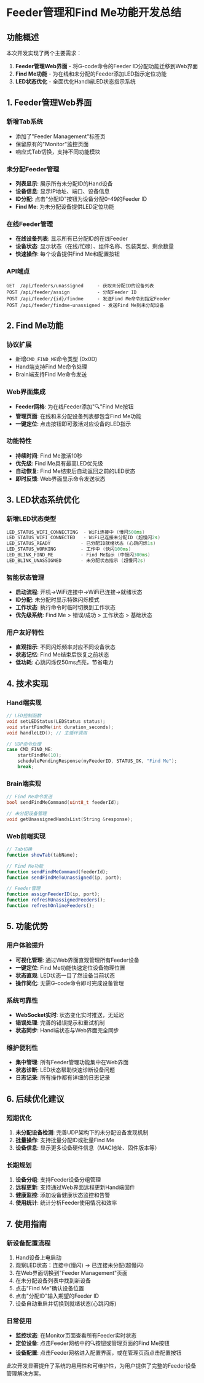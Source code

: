 # Feeder管理和Find Me功能开发总结

## 功能概述

本次开发实现了两个主要需求：
1. **Feeder管理Web界面** - 将G-code命令的Feeder ID分配功能迁移到Web界面
2. **Find Me功能** - 为在线和未分配的Feeder添加LED指示定位功能
3. **LED状态优化** - 全面优化Hand端LED状态指示系统

## 1. Feeder管理Web界面

### 新增Tab系统
- 添加了"Feeder Management"标签页
- 保留原有的"Monitor"监控页面
- 响应式Tab切换，支持不同功能模块

### 未分配Feeder管理
- **列表显示**: 展示所有未分配ID的Hand设备
- **设备信息**: 显示IP地址、端口、设备信息
- **ID分配**: 点击"分配ID"按钮为设备分配0-49的Feeder ID
- **Find Me**: 为未分配设备提供LED定位功能

### 在线Feeder管理
- **在线设备列表**: 显示所有已分配ID的在线Feeder
- **设备状态**: 显示状态（在线/忙碌）、组件名称、包装类型、剩余数量
- **快速操作**: 每个设备提供Find Me和配置按钮

### API端点
```
GET  /api/feeders/unassigned     - 获取未分配ID的设备列表
POST /api/feeder/assign          - 分配Feeder ID
POST /api/feeder/{id}/findme     - 发送Find Me命令到指定Feeder
POST /api/feeder/findme-unassigned - 发送Find Me到未分配设备
```

## 2. Find Me功能

### 协议扩展
- 新增`CMD_FIND_ME`命令类型 (0x0D)
- Hand端支持Find Me命令处理
- Brain端支持Find Me命令发送

### Web界面集成
- **Feeder网格**: 为在线Feeder添加"🔍"Find Me按钮
- **管理页面**: 在线和未分配设备列表都包含Find Me功能
- **一键定位**: 点击按钮即可激活对应设备的LED指示

### 功能特性
- **持续时间**: Find Me激活10秒
- **优先级**: Find Me具有最高LED优先级
- **自动恢复**: Find Me结束后自动返回之前的LED状态
- **即时反馈**: Web界面显示命令发送状态

## 3. LED状态系统优化

### 新增LED状态类型
```cpp
LED_STATUS_WIFI_CONNECTING  - WiFi连接中 (慢闪500ms)
LED_STATUS_WIFI_CONNECTED   - WiFi已连接未分配ID (超慢闪2s)  
LED_STATUS_READY           - 已分配ID就绪状态 (心跳闪烁1s)
LED_STATUS_WORKING         - 工作中 (快闪100ms)
LED_BLINK_FIND_ME          - Find Me指示 (中慢闪300ms)
LED_BLINK_UNASSIGNED       - 未分配状态指示 (超慢闪2s)
```

### 智能状态管理
- **启动流程**: 开机→WiFi连接中→WiFi已连接→就绪状态
- **ID分配**: 未分配时显示特殊闪烁模式
- **工作状态**: 执行命令时临时切换到工作状态
- **优先级系统**: Find Me > 错误/成功 > 工作状态 > 基础状态

### 用户友好特性
- **直观指示**: 不同闪烁频率对应不同设备状态
- **状态记忆**: Find Me结束后恢复之前状态
- **低功耗**: 心跳闪烁仅50ms点亮，节省电力

## 4. 技术实现

### Hand端实现
```cpp
// LED控制函数
void setLEDStatus(LEDStatus status);
void startFindMe(int duration_seconds);
void handleLED(); // 主循环调用

// UDP命令处理
case CMD_FIND_ME:
    startFindMe(10);
    schedulePendingResponse(myFeederID, STATUS_OK, "Find Me");
    break;
```

### Brain端实现
```cpp
// Find Me命令发送
bool sendFindMeCommand(uint8_t feederId);

// 未分配设备管理
void getUnassignedHandsList(String &response);
```

### Web前端实现
```javascript
// Tab切换
function showTab(tabName);

// Find Me功能
function sendFindMeCommand(feederId);
function sendFindMeToUnassigned(ip, port);

// Feeder管理
function assignFeederID(ip, port);
function refreshUnassignedFeeders();
function refreshOnlineFeeders();
```

## 5. 功能优势

### 用户体验提升
- **可视化管理**: 通过Web界面直观管理所有Feeder设备
- **一键定位**: Find Me功能快速定位设备物理位置
- **状态直观**: LED状态一目了然设备当前状态
- **操作简化**: 无需G-code命令即可完成设备管理

### 系统可靠性
- **WebSocket实时**: 状态变化实时推送，无延迟
- **错误处理**: 完善的错误提示和重试机制
- **状态同步**: Hand端状态与Web界面完全同步

### 维护便利性
- **集中管理**: 所有Feeder管理功能集中在Web界面
- **状态诊断**: LED状态帮助快速诊断设备问题
- **日志记录**: 所有操作都有详细的日志记录

## 6. 后续优化建议

### 短期优化
1. **未分配设备检测**: 完善UDP架构下的未分配设备发现机制
2. **批量操作**: 支持批量分配ID或批量Find Me
3. **设备信息**: 显示更多设备硬件信息（MAC地址、固件版本等）

### 长期规划
1. **设备分组**: 支持Feeder设备分组管理
2. **远程更新**: 支持通过Web界面远程更新Hand端固件
3. **健康监控**: 添加设备健康状态监控和告警
4. **使用统计**: 统计分析Feeder使用情况和效率

## 7. 使用指南

### 新设备配置流程
1. Hand设备上电启动
2. 观察LED状态：连接中(慢闪) → 已连接未分配(超慢闪)
3. 在Web界面切换到"Feeder Management"页面
4. 在未分配设备列表中找到新设备
5. 点击"Find Me"确认设备位置
6. 点击"分配ID"输入期望的Feeder ID
7. 设备自动重启并切换到就绪状态(心跳闪烁)

### 日常使用
- **监控状态**: 在Monitor页面查看所有Feeder实时状态
- **定位设备**: 点击Feeder网格中的🔍按钮或管理页面的Find Me按钮
- **设备配置**: 点击Feeder网格进入配置界面，或在管理页面点击配置按钮

此次开发显著提升了系统的易用性和可维护性，为用户提供了完整的Feeder设备管理解决方案。
